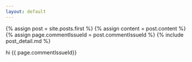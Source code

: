 ```yaml
---
layout: default
---
```


<div class="blog-index">  
  {% assign post = site.posts.first %}
  {% assign content = post.content %}
  {% assign page.commentIssueId = post.commentIssueId %}
  {% include post_detail.md %}
</div>

hi {{ page.commentIssueId}}